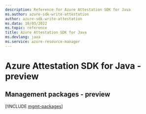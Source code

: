 ```yaml
---
description: Reference for Azure Attestation SDK for Java
ms.author: azure-sdk-write-attestation
author: azure-sdk-write-attestation
ms.data: 10/03/2022
ms.topic: reference
title: Azure Attestation SDK for Java
ms.devlang: java
ms.service: azure-resource-manager
---
```

# Azure Attestation SDK for Java - preview

## Management packages - preview
[!INCLUDE [mgmt-packages](attestation-mgmt-index.md)]